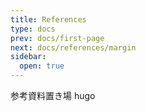 ```yaml
---
title: References
type: docs
prev: docs/first-page
next: docs/references/margin
sidebar:
  open: true
---
```


参考資料置き場
hugo
